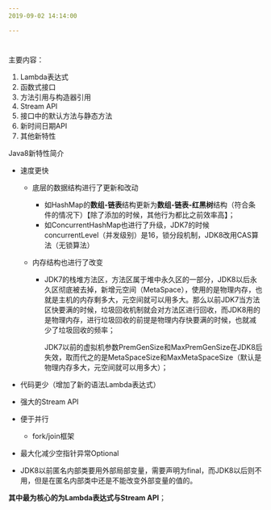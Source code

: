 ```yaml
---
2019-09-02 14:14:00

---
```


#

主要内容：

1. Lambda表达式
2. 函数式接口
3. 方法引用与构造器引用
4. Stream API
5. 接口中的默认方法与静态方法
6. 新时间日期API
7. 其他新特性



Java8新特性简介

- 速度更快

  - 底层的数据结构进行了更新和改动

    - 如HashMap的**数组-链表**结构更新为**数组-链表-红黑树**结构（符合条件的情况下）【除了添加的时候，其他行为都比之前效率高】；
    - 如ConcurrentHashMap也进行了升级，JDK7的时候concurrentLevel（并发级别）是16，锁分段机制，JDK8改用CAS算法（无锁算法）

  - 内存结构也进行了改变

    - JDK7的栈堆方法区，方法区属于堆中永久区的一部分，JDK8以后永久区彻底被去掉，新增元空间（MetaSpace），使用的是物理内存，也就是主机的内存剩多大，元空间就可以用多大。那么以前JDK7当方法区快要满的时候，垃圾回收机制就会对方法区进行回收，而JDK8用的是物理内存，进行垃圾回收的前提是物理内存快要满的时候，也就减少了垃圾回收的频率；

      JDK7以前的虚拟机参数PremGenSize和MaxPremGenSize在JDK8后失效，取而代之的是MetaSpaceSize和MaxMetaSpaceSize（默认是物理内存多大，元空间就可以用多大）；

- 代码更少（增加了新的语法Lambda表达式）

- 强大的Stream API

- 便于并行

  - fork/join框架

- 最大化减少空指针异常Optional

- JDK8以前匿名内部类要用外部局部变量，需要声明为final，而JDK8以后则不用，但是在匿名内部类中还是不能改变外部变量的值的。

**其中最为核心的为Lambda表达式与Stream API**；

